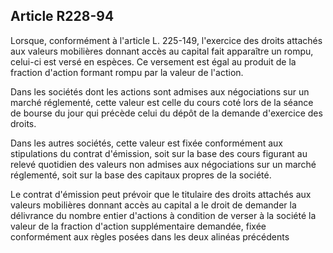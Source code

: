 Article R228-94
----
Lorsque, conformément à l'article L. 225-149, l'exercice des droits attachés aux
valeurs mobilières donnant accès au capital fait apparaître un rompu, celui-ci
est versé en espèces. Ce versement est égal au produit de la fraction d'action
formant rompu par la valeur de l'action.

Dans les sociétés dont les actions sont admises aux négociations sur un marché
réglementé, cette valeur est celle du cours coté lors de la séance de bourse du
jour qui précède celui du dépôt de la demande d'exercice des droits.

Dans les autres sociétés, cette valeur est fixée conformément aux stipulations
du contrat d'émission, soit sur la base des cours figurant au relevé quotidien
des valeurs non admises aux négociations sur un marché réglementé, soit sur la
base des capitaux propres de la société.

Le contrat d'émission peut prévoir que le titulaire des droits attachés aux
valeurs mobilières donnant accès au capital a le droit de demander la délivrance
du nombre entier d'actions à condition de verser à la société la valeur de la
fraction d'action supplémentaire demandée, fixée conformément aux règles posées
dans les deux alinéas précédents

